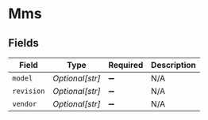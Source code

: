 # Mms


## Fields

| Field              | Type               | Required           | Description        |
| ------------------ | ------------------ | ------------------ | ------------------ |
| `model`            | *Optional[str]*    | :heavy_minus_sign: | N/A                |
| `revision`         | *Optional[str]*    | :heavy_minus_sign: | N/A                |
| `vendor`           | *Optional[str]*    | :heavy_minus_sign: | N/A                |